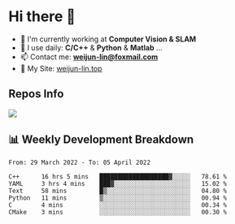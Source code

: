 # Hi there 👋

<!--
**Weijun-Lin/Weijun-Lin** is a ✨ _special_ ✨ repository because its `README.md` (this file) appears on your GitHub profile.

Here are some ideas to get you started:

- 🔭 I’m currently working on ...
- 🌱 I’m currently learning ...
- 👯 I’m looking to collaborate on ...
- 🤔 I’m looking for help with ...
- 💬 Ask me about ...
- 📫 How to reach me: ...
- 😄 Pronouns: ...
- ⚡ Fun fact: ...
-->

- 🏢 I'm currently working at **Computer Vision & SLAM**
- 🚀 I use daily: **C/C++** & **Python** & **Matlab** ...
- 📫 Contact me: **weijun-lin@foxmail.com**
- 🔗 My Site: [weijun-lin.top](https://weijun-lin.top/p)

  

## Repos Info
![](https://github-readme-stats.vercel.app/api?username=Weijun-Lin&theme=cobalt)

## 📊 Weekly Development Breakdown

<!--START_SECTION:waka-->

```text
From: 29 March 2022 - To: 05 April 2022

C++      16 hrs 5 mins   ███████████████████▓░░░░░   78.61 %
YAML     3 hrs 4 mins    ███▓░░░░░░░░░░░░░░░░░░░░░   15.02 %
Text     58 mins         █▒░░░░░░░░░░░░░░░░░░░░░░░   04.80 %
Python   11 mins         ▒░░░░░░░░░░░░░░░░░░░░░░░░   00.94 %
C        4 mins          ░░░░░░░░░░░░░░░░░░░░░░░░░   00.34 %
CMake    3 mins          ░░░░░░░░░░░░░░░░░░░░░░░░░   00.30 %
```

<!--END_SECTION:waka-->
